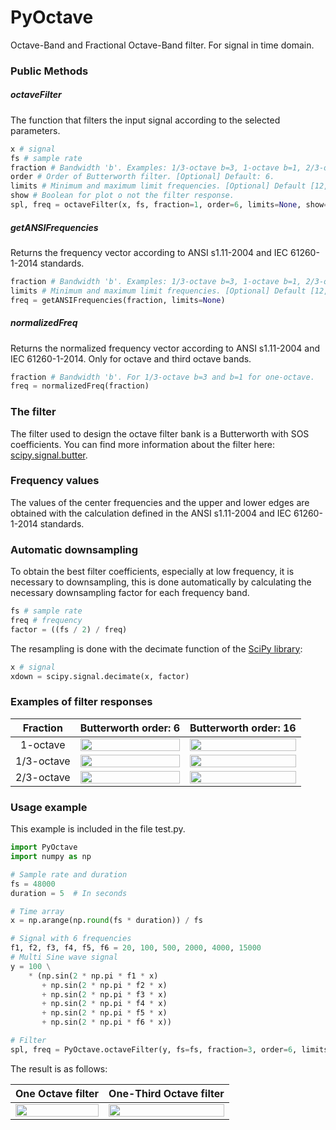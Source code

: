 # PyOctave
Octave-Band and Fractional Octave-Band filter. For signal in time domain.

### Public Methods

##### octaveFilter
The function that filters the input signal according to the selected parameters.
```python
x # signal
fs # sample rate
fraction # Bandwidth 'b'. Examples: 1/3-octave b=3, 1-octave b=1, 2/3-octave b = 3/2. [Optional] Default: 1
order # Order of Butterworth filter. [Optional] Default: 6.
limits # Minimum and maximum limit frequencies. [Optional] Default [12,20000]
show # Boolean for plot o not the filter response.
spl, freq = octaveFilter(x, fs, fraction=1, order=6, limits=None, show=0)
```

##### getANSIFrequencies
Returns the frequency vector according to ANSI s1.11-2004 and IEC 61260-1-2014 standards.

```python
fraction # Bandwidth 'b'. Examples: 1/3-octave b=3, 1-octave b=1, 2/3-octave b = 3/2.
limits # Minimum and maximum limit frequencies. [Optional] Default [12,20000]
freq = getANSIFrequencies(fraction, limits=None)
```

##### normalizedFreq
Returns the normalized frequency vector according to ANSI s1.11-2004 and IEC 61260-1-2014. Only for octave and third octave bands.
```python
fraction # Bandwidth 'b'. For 1/3-octave b=3 and b=1 for one-octave.
freq = normalizedFreq(fraction)
```

### The filter
The filter used to design the octave filter bank is a Butterworth with SOS coefficients. You can find more information about the filter here: [scipy.signal.butter](https://docs.scipy.org/doc/scipy/reference/generated/scipy.signal.butter.html).

### Frequency values
The values of the center frequencies and the upper and lower edges are obtained with the calculation defined in the ANSI s1.11-2004 and IEC 61260-1-2014 standards.

### Automatic downsampling
To obtain the best filter coefficients, especially at low frequency, it is necessary to downsampling, this is done automatically by calculating the necessary downsampling factor for each frequency band.

```python
fs # sample rate
freq # frequency
factor = ((fs / 2) / freq)
```
The resampling is done with the decimate function of the [SciPy library](https://www.scipy.org/scipylib/index.html):

```python
x # signal
xdown = scipy.signal.decimate(x, factor)
```

### Examples of filter responses
| Fraction | Butterworth order: 6       | Butterworth order: 16      | 
|:-------------:|:-------------:|:-------------:|
| 1-octave | <img src="http://jmrplens.com/GitHub_PyOctave/one.png" width="100%"></img>      | <img src="http://jmrplens.com/GitHub_PyOctave/one16.png" width="100%"></img>  |
| 1/3-octave | <img src="http://jmrplens.com/GitHub_PyOctave/third.png" width="100%"></img>      | <img src="http://jmrplens.com/GitHub_PyOctave/third16.png" width="100%"></img>  |
| 2/3-octave | <img src="http://jmrplens.com/GitHub_PyOctave/twothird.png" width="100%"></img>      | <img src="http://jmrplens.com/GitHub_PyOctave/twothird16.png" width="100%"></img>  |

### Usage example

This example is included in the file test.py.

```python
import PyOctave
import numpy as np

# Sample rate and duration
fs = 48000
duration = 5  # In seconds

# Time array
x = np.arange(np.round(fs * duration)) / fs

# Signal with 6 frequencies
f1, f2, f3, f4, f5, f6 = 20, 100, 500, 2000, 4000, 15000
# Multi Sine wave signal
y = 100 \
    * (np.sin(2 * np.pi * f1 * x)
       + np.sin(2 * np.pi * f2 * x)
       + np.sin(2 * np.pi * f3 * x)
       + np.sin(2 * np.pi * f4 * x)
       + np.sin(2 * np.pi * f5 * x)
       + np.sin(2 * np.pi * f6 * x))

# Filter
spl, freq = PyOctave.octaveFilter(y, fs=fs, fraction=3, order=6, limits=[12, 20000], show=1)
```

The result is as follows:

| One Octave filter       | One-Third Octave filter      | 
|:-------------:|:-------------:|
| <img src="http://jmrplens.com/GitHub_PyOctave/response1.png" width="100%"></img>      | <img src="http://jmrplens.com/GitHub_PyOctave/response.png" width="100%"></img>  |
